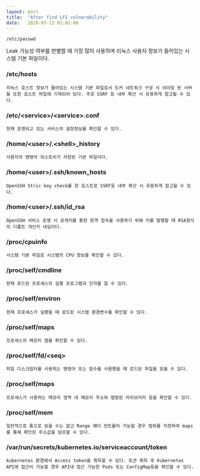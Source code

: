 ```yaml
---
layout: post
title:  "After find LFI vulnerability"
date:   2020-07-13 01:02:00
---
```


```/etc/passwd```

Leak 가능성 여부를 판별할 때 가장 많이 사용하며 리눅스 사용자 정보가 들어있는 시스템 기본 파일이다.



### /etc/hosts

```
리눅스 호스트 정보가 들어있는 시스템 기본 파일로서 도커 네트워크 구성 시 네이밍 된 서버들 또한 호스트 파일에 기재되어 있다. 주로 SSRF 등 내부 확산 시 유용하게 참고될 수 있다.
```



### /etc/\<service\>/\<service\>.conf

```
현재 운영되고 있는 서비스의 설정정보를 확인할 수 있다.
```



### /home/\<user\>/.\<shell\>_history

```
사용자의 명령어 히스토리가 저장된 기본 파일이다. 
```



### /home/\<user\>/.ssh/known_hosts

```
OpenSSH Stric key check를 한 호스트로 SSRF등 내부 확산 시 유용하게 참고될 수 있다.
```



### /home/\<user\>/.ssh/id_rsa

```
OpenSSH 서비스 운영 시 공개키를 통한 원격 접속을 사용하기 위해 키를 발행할 때 RSA형식의 디폴트 개인키 네임이다.
```



### /proc/cpuinfo

```
시스템 기본 파일로 시스템의 CPU 정보를 확인할 수 있다.
```



### /proc/self/cmdline

```
현재 로드된 프로세스의 실행 프로그램과 인자를 알 수 있다.
```



### /proc/self/environ

```
현재 프로세스가 실행될 때 로드된 시스템 환경변수를 확인할 수 있다.
```



### /proc/self/maps

```
프로세스의 메모리 맵을 확인할 수 있다.
```



### /proc/self/fd/\<seq\>

```
파일 디스크립터를 사용하는 명령어 또는 함수를 사용했을 때 로드된 파일을 읽을 수 있다.
```



### /proc/self/maps

```
프로세스가 사용하는 메모리 영역 내 메모리 주소와 맵핑된 라이브러리 등을 확인할 수 있다.
```



### /proc/self/mem

```
일반적으로 통으로 읽을 수는 없고 Range 헤더 컨트롤이 가능할 경우 범위를 지정하여 maps를 통해 확인된 주소값을 덤프할 수 있다.
```



### /var/run/secrets/kubernetes.io/serviceaccount/token

```
kubernetes 환경에서 Access token을 획득할 수 있다. 토큰 획득 후 Kubernetes API에 접근이 가능할 경우 API내 접근 가능한 Pods 또는 ConfigMap등을 확인할 수 있다.
```

